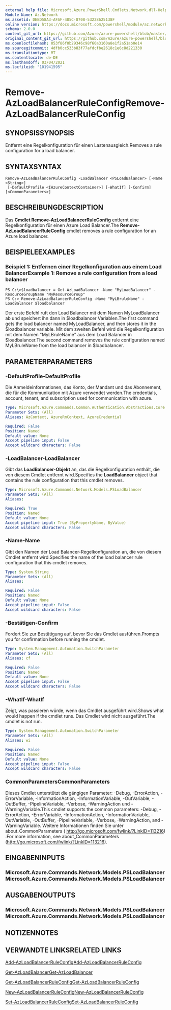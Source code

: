 ```yaml
---
external help file: Microsoft.Azure.PowerShell.Cmdlets.Network.dll-Help.xml
Module Name: Az.Network
ms.assetid: DEBD58A3-AFAF-485C-8708-53228625138F
online version: https://docs.microsoft.com/powershell/module/az.network/remove-azloadbalancerruleconfig
schema: 2.0.0
content_git_url: https://github.com/Azure/azure-powershell/blob/master/src/Network/Network/help/Remove-AzLoadBalancerRuleConfig.md
original_content_git_url: https://github.com/Azure/azure-powershell/blob/master/src/Network/Network/help/Remove-AzLoadBalancerRuleConfig.md
ms.openlocfilehash: 053f86f0b29346c98f60a3160a8e1f2a51ab0e14
ms.sourcegitcommit: 4dfb0cc533b83f77afdcfbe2618c1e6c8d221330
ms.translationtype: MT
ms.contentlocale: de-DE
ms.lasthandoff: 03/04/2021
ms.locfileid: "101941595"
---
```

# <span data-ttu-id="d457f-101">Remove-AzLoadBalancerRuleConfig</span><span class="sxs-lookup"><span data-stu-id="d457f-101">Remove-AzLoadBalancerRuleConfig</span></span>

## <span data-ttu-id="d457f-102">SYNOPSIS</span><span class="sxs-lookup"><span data-stu-id="d457f-102">SYNOPSIS</span></span>
<span data-ttu-id="d457f-103">Entfernt eine Regelkonfiguration für einen Lastenausgleich.</span><span class="sxs-lookup"><span data-stu-id="d457f-103">Removes a rule configuration for a load balancer.</span></span>

## <span data-ttu-id="d457f-104">SYNTAX</span><span class="sxs-lookup"><span data-stu-id="d457f-104">SYNTAX</span></span>

```
Remove-AzLoadBalancerRuleConfig -LoadBalancer <PSLoadBalancer> [-Name <String>]
 [-DefaultProfile <IAzureContextContainer>] [-WhatIf] [-Confirm] [<CommonParameters>]
```

## <span data-ttu-id="d457f-105">BESCHREIBUNG</span><span class="sxs-lookup"><span data-stu-id="d457f-105">DESCRIPTION</span></span>
<span data-ttu-id="d457f-106">Das **Cmdlet Remove-AzLoadBalancerRuleConfig** entfernt eine Regelkonfiguration für einen Azure Load Balancer.</span><span class="sxs-lookup"><span data-stu-id="d457f-106">The **Remove-AzLoadBalancerRuleConfig** cmdlet removes a rule configuration for an Azure load balancer.</span></span>

## <span data-ttu-id="d457f-107">BEISPIELE</span><span class="sxs-lookup"><span data-stu-id="d457f-107">EXAMPLES</span></span>

### <span data-ttu-id="d457f-108">Beispiel 1: Entfernen einer Regelkonfiguration aus einem Load Balancer</span><span class="sxs-lookup"><span data-stu-id="d457f-108">Example 1: Remove a rule configuration from a load balancer</span></span>
```
PS C:\>$loadbalancer = Get-AzLoadBalancer -Name "MyLoadBalancer" -ResourceGroupName "MyResourceGroup"
PS C:> Remove-AzLoadBalancerRuleConfig -Name "MyLBruleName" -LoadBalancer $loadbalancer
```

<span data-ttu-id="d457f-109">Der erste Befehl ruft den Load Balancer mit dem Namen MyLoadBalancer ab und speichert ihn dann in $loadbalancer Variablen.</span><span class="sxs-lookup"><span data-stu-id="d457f-109">The first command gets the load balancer named MyLoadBalancer, and then stores it in the $loadbalancer variable.</span></span>
<span data-ttu-id="d457f-110">Mit dem zweiten Befehl wird die Regelkonfiguration mit dem Namen "MyLBruleName" aus dem Load Balancer in $loadbalancer.</span><span class="sxs-lookup"><span data-stu-id="d457f-110">The second command removes the rule configuration named MyLBruleName from the load balancer in $loadbalancer.</span></span>

## <span data-ttu-id="d457f-111">PARAMETER</span><span class="sxs-lookup"><span data-stu-id="d457f-111">PARAMETERS</span></span>

### <span data-ttu-id="d457f-112">-DefaultProfile</span><span class="sxs-lookup"><span data-stu-id="d457f-112">-DefaultProfile</span></span>
<span data-ttu-id="d457f-113">Die Anmeldeinformationen, das Konto, der Mandant und das Abonnement, die für die Kommunikation mit Azure verwendet werden.</span><span class="sxs-lookup"><span data-stu-id="d457f-113">The credentials, account, tenant, and subscription used for communication with azure.</span></span>

```yaml
Type: Microsoft.Azure.Commands.Common.Authentication.Abstractions.Core.IAzureContextContainer
Parameter Sets: (All)
Aliases: AzContext, AzureRmContext, AzureCredential

Required: False
Position: Named
Default value: None
Accept pipeline input: False
Accept wildcard characters: False
```

### <span data-ttu-id="d457f-114">-LoadBalancer</span><span class="sxs-lookup"><span data-stu-id="d457f-114">-LoadBalancer</span></span>
<span data-ttu-id="d457f-115">Gibt das **LoadBalancer-Objekt** an, das die Regelkonfiguration enthält, die von diesem Cmdlet entfernt wird.</span><span class="sxs-lookup"><span data-stu-id="d457f-115">Specifies the **LoadBalancer** object that contains the rule configuration that this cmdlet removes.</span></span>

```yaml
Type: Microsoft.Azure.Commands.Network.Models.PSLoadBalancer
Parameter Sets: (All)
Aliases:

Required: True
Position: Named
Default value: None
Accept pipeline input: True (ByPropertyName, ByValue)
Accept wildcard characters: False
```

### <span data-ttu-id="d457f-116">-Name</span><span class="sxs-lookup"><span data-stu-id="d457f-116">-Name</span></span>
<span data-ttu-id="d457f-117">Gibt den Namen der Load Balancer-Regelkonfiguration an, die von diesem Cmdlet entfernt wird.</span><span class="sxs-lookup"><span data-stu-id="d457f-117">Specifies the name of the load balancer rule configuration that this cmdlet removes.</span></span>

```yaml
Type: System.String
Parameter Sets: (All)
Aliases:

Required: False
Position: Named
Default value: None
Accept pipeline input: False
Accept wildcard characters: False
```

### <span data-ttu-id="d457f-118">-Bestätigen</span><span class="sxs-lookup"><span data-stu-id="d457f-118">-Confirm</span></span>
<span data-ttu-id="d457f-119">Fordert Sie zur Bestätigung auf, bevor Sie das Cmdlet ausführen.</span><span class="sxs-lookup"><span data-stu-id="d457f-119">Prompts you for confirmation before running the cmdlet.</span></span>

```yaml
Type: System.Management.Automation.SwitchParameter
Parameter Sets: (All)
Aliases: cf

Required: False
Position: Named
Default value: None
Accept pipeline input: False
Accept wildcard characters: False
```

### <span data-ttu-id="d457f-120">-WhatIf</span><span class="sxs-lookup"><span data-stu-id="d457f-120">-WhatIf</span></span>
<span data-ttu-id="d457f-121">Zeigt, was passieren würde, wenn das Cmdlet ausgeführt wird.</span><span class="sxs-lookup"><span data-stu-id="d457f-121">Shows what would happen if the cmdlet runs.</span></span> <span data-ttu-id="d457f-122">Das Cmdlet wird nicht ausgeführt.</span><span class="sxs-lookup"><span data-stu-id="d457f-122">The cmdlet is not run.</span></span>

```yaml
Type: System.Management.Automation.SwitchParameter
Parameter Sets: (All)
Aliases: wi

Required: False
Position: Named
Default value: None
Accept pipeline input: False
Accept wildcard characters: False
```

### <span data-ttu-id="d457f-123">CommonParameters</span><span class="sxs-lookup"><span data-stu-id="d457f-123">CommonParameters</span></span>
<span data-ttu-id="d457f-124">Dieses Cmdlet unterstützt die gängigen Parameter: -Debug, -ErrorAction, -ErrorVariable, -InformationAction, -InformationVariable, -OutVariable, -OutBuffer, -PipelineVariable, -Verbose, -WarningAction und -WarningVariable.</span><span class="sxs-lookup"><span data-stu-id="d457f-124">This cmdlet supports the common parameters: -Debug, -ErrorAction, -ErrorVariable, -InformationAction, -InformationVariable, -OutVariable, -OutBuffer, -PipelineVariable, -Verbose, -WarningAction, and -WarningVariable.</span></span> <span data-ttu-id="d457f-125">Weitere Informationen finden Sie unter about_CommonParameters ( http://go.microsoft.com/fwlink/?LinkID=113216) .</span><span class="sxs-lookup"><span data-stu-id="d457f-125">For more information, see about_CommonParameters (http://go.microsoft.com/fwlink/?LinkID=113216).</span></span>

## <span data-ttu-id="d457f-126">EINGABEN</span><span class="sxs-lookup"><span data-stu-id="d457f-126">INPUTS</span></span>

### <span data-ttu-id="d457f-127">Microsoft.Azure.Commands.Network.Models.PSLoadBalancer</span><span class="sxs-lookup"><span data-stu-id="d457f-127">Microsoft.Azure.Commands.Network.Models.PSLoadBalancer</span></span>

## <span data-ttu-id="d457f-128">AUSGABEN</span><span class="sxs-lookup"><span data-stu-id="d457f-128">OUTPUTS</span></span>

### <span data-ttu-id="d457f-129">Microsoft.Azure.Commands.Network.Models.PSLoadBalancer</span><span class="sxs-lookup"><span data-stu-id="d457f-129">Microsoft.Azure.Commands.Network.Models.PSLoadBalancer</span></span>

## <span data-ttu-id="d457f-130">NOTIZEN</span><span class="sxs-lookup"><span data-stu-id="d457f-130">NOTES</span></span>

## <span data-ttu-id="d457f-131">VERWANDTE LINKS</span><span class="sxs-lookup"><span data-stu-id="d457f-131">RELATED LINKS</span></span>

[<span data-ttu-id="d457f-132">Add-AzLoadBalancerRuleConfig</span><span class="sxs-lookup"><span data-stu-id="d457f-132">Add-AzLoadBalancerRuleConfig</span></span>](./Add-AzLoadBalancerRuleConfig.md)

[<span data-ttu-id="d457f-133">Get-AzLoadBalancer</span><span class="sxs-lookup"><span data-stu-id="d457f-133">Get-AzLoadBalancer</span></span>](./Get-AzLoadBalancer.md)

[<span data-ttu-id="d457f-134">Get-AzLoadBalancerRuleConfig</span><span class="sxs-lookup"><span data-stu-id="d457f-134">Get-AzLoadBalancerRuleConfig</span></span>](./Get-AzLoadBalancerRuleConfig.md)

[<span data-ttu-id="d457f-135">New-AzLoadBalancerRuleConfig</span><span class="sxs-lookup"><span data-stu-id="d457f-135">New-AzLoadBalancerRuleConfig</span></span>](./New-AzLoadBalancerRuleConfig.md)

[<span data-ttu-id="d457f-136">Set-AzLoadBalancerRuleConfig</span><span class="sxs-lookup"><span data-stu-id="d457f-136">Set-AzLoadBalancerRuleConfig</span></span>](./Set-AzLoadBalancerRuleConfig.md)


